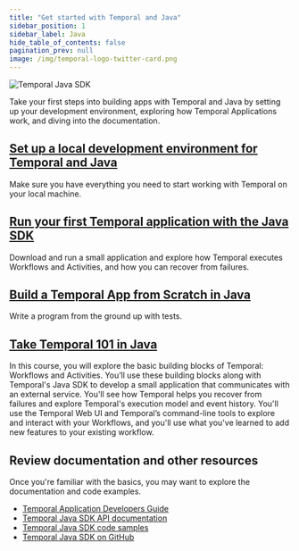 ```yaml
---
title: "Get started with Temporal and Java"
sidebar_position: 1
sidebar_label: Java
hide_table_of_contents: false
pagination_prev: null
image: /img/temporal-logo-twitter-card.png
---
```


![Temporal Java SDK](/img/sdk_banners/banner_java.png)

Take your first steps into building apps with Temporal and Java by setting up your development environment, exploring how Temporal Applications work, and diving into the documentation.

## [Set up a local development environment for Temporal and Java](dev_environment/index.md)

Make sure you have everything you need to start working with Temporal on your local machine.

## [Run your first Temporal application with the Java SDK](first_program_in_java/index.md)

Download and run a small application and explore how Temporal executes Workflows and Activities, and how you can recover from failures.

## [Build a Temporal App from Scratch in Java](hello_world_in_java/index.md)

Write a program from the ground up with tests. 

## [Take Temporal 101 in Java](/courses/temporal_101/java.md)

In this course, you will explore the basic building blocks of Temporal: Workflows and Activities. You’ll use these building blocks along with Temporal's Java SDK to develop a small application that communicates with an external service. You'll see how Temporal helps you recover from failures and explore Temporal's execution model and event history. You'll use the Temporal Web UI and Temporal’s command-line tools to explore and interact with your Workflows, and you'll use what you've learned to add new features to your existing workflow.

## Review documentation and other resources

Once you're familiar with the basics, you may want to explore the documentation and code examples.

* [Temporal Application Developers Guide](https://docs.temporal.io/dev-guide/java)
* [Temporal Java SDK API documentation](https://www.javadoc.io/doc/io.temporal/temporal-sdk/latest/index.html)
* [Temporal Java SDK code samples](https://github.com/temporalio/samples-java)
* [Temporal Java SDK on GitHub](https://github.com/temporalio/sdk-java)
